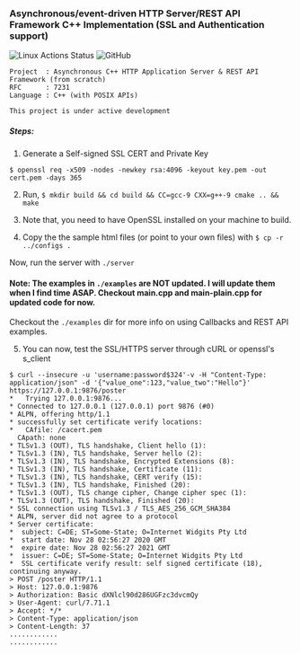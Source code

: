 ### Asynchronous/event-driven HTTP Server/REST API Framework C++ Implementation (SSL and Authentication support)
![Linux Actions Status](https://github.com/harsathAI/SSL-HTTP-Application-Server-CPP-RFC7231/workflows/Linux/badge.svg) ![GitHub](https://img.shields.io/github/license/harsathAI/SSL-HTTP-Application-Server-CPP-RFC7231)

```
Project  : Asynchronous C++ HTTP Application Server & REST API Framework (from scratch)
RFC      : 7231
Language : C++ (with POSIX APIs)

This project is under active development
```

##### Steps:
1. Generate a Self-signed SSL CERT and Private Key 
```
$ openssl req -x509 -nodes -newkey rsa:4096 -keyout key.pem -out cert.pem -days 365
```

2. Run, `$ mkdir build && cd build && CC=gcc-9 CXX=g++-9 cmake .. && make`

3. Note that, you need to have OpenSSL installed on your machine to build.

4. Copy the the sample html files (or point to your own files) with `$ cp -r ../configs .`

Now, run the server with `./server`

#### Note: The examples in `./examples` are NOT updated. I will update them when I find time ASAP. Checkout main.cpp and main-plain.cpp for updated code for now.
Checkout the `./examples` dir for more info on using Callbacks and REST API examples.

5. You can now, test the SSL/HTTPS server through cURL or openssl's s_client
```
$ curl --insecure -u 'username:password$324'-v -H "Content-Type: application/json" -d '{"value_one":123,"value_two":"Hello"}' https://127.0.0.1:9876/poster
*   Trying 127.0.0.1:9876...
* Connected to 127.0.0.1 (127.0.0.1) port 9876 (#0)
* ALPN, offering http/1.1
* successfully set certificate verify locations:
*   CAfile: /cacert.pem
  CApath: none
* TLSv1.3 (OUT), TLS handshake, Client hello (1):
* TLSv1.3 (IN), TLS handshake, Server hello (2):
* TLSv1.3 (IN), TLS handshake, Encrypted Extensions (8):
* TLSv1.3 (IN), TLS handshake, Certificate (11):
* TLSv1.3 (IN), TLS handshake, CERT verify (15):
* TLSv1.3 (IN), TLS handshake, Finished (20):
* TLSv1.3 (OUT), TLS change cipher, Change cipher spec (1):
* TLSv1.3 (OUT), TLS handshake, Finished (20):
* SSL connection using TLSv1.3 / TLS_AES_256_GCM_SHA384
* ALPN, server did not agree to a protocol
* Server certificate:
*  subject: C=DE; ST=Some-State; O=Internet Widgits Pty Ltd
*  start date: Nov 28 02:56:27 2020 GMT
*  expire date: Nov 28 02:56:27 2021 GMT
*  issuer: C=DE; ST=Some-State; O=Internet Widgits Pty Ltd
*  SSL certificate verify result: self signed certificate (18), continuing anyway.
> POST /poster HTTP/1.1
> Host: 127.0.0.1:9876
> Authorization: Basic dXNlcl90d286UGFzc3dvcmQy
> User-Agent: curl/7.71.1
> Accept: */*
> Content-Type: application/json
> Content-Length: 37
............
............
```
